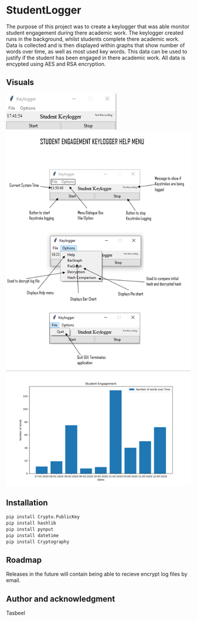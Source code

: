 # StudentLogger

The purpose of this project was to create a keylogger that was able monitor student engagement during there academic work.
The keylogger created runs in the background, whilst students complete there academic work. Data is collected and is then displayed within graphs that show number of words over time, as well as most used key words. This data can be used to justify if the student has been engaged in there academic work. All data is encypted using AES and RSA encryption.


## Visuals
![](41b23bfee02f0fad70768053e0d70fbf.png)
![](Help.png)
![](Figure_1.png)

## Installation
```bash
pip install Crypto.PublicKey
pip install hashlib
pip install pynput
pip install datetime
pip install Cryptography
```
## Roadmap

Releases in the future will contain being able to recieve encrypt log files by email.

## Author and acknowledgment

Tasbeel
